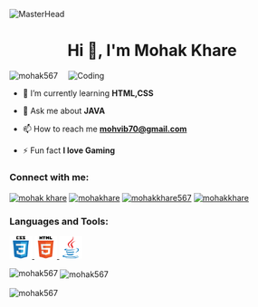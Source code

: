 ![MasterHead](https://i.pinimg.com/originals/86/12/2f/86122fb8503d5d345898389da3496b3f.png)
<h1 align="center">Hi 👋, I'm Mohak Khare</h1>
<img align = "right" alt="Coding" width ="400" src = "https://cdn.dribbble.com/users/1162077/screenshots/3848914/programmer.gif">
<p align="left"> <img src="https://komarev.com/ghpvc/?username=mohak567&label=Profile%20views&color=0e75b6&style=flat" alt="mohak567" /> </p>

- 🌱 I’m currently learning **HTML,CSS**

- 💬 Ask me about **JAVA**

- 📫 How to reach me **mohvib70@gmail.com**

- ⚡ Fun fact **I love Gaming**

<h3 align="left">Connect with me:</h3>
<p align="left">
<a href="https://fb.com/mohak khare" target="blank"><img align="center" src="https://raw.githubusercontent.com/rahuldkjain/github-profile-readme-generator/master/src/images/icons/Social/facebook.svg" alt="mohak khare" height="30" width="40" /></a>
<a href="https://instagram.com/mohakhare" target="blank"><img align="center" src="https://raw.githubusercontent.com/rahuldkjain/github-profile-readme-generator/master/src/images/icons/Social/instagram.svg" alt="mohakhare" height="30" width="40" /></a>
<a href="https://auth.geeksforgeeks.org/user/mohakkhare567" target="blank"><img align="center" src="https://raw.githubusercontent.com/rahuldkjain/github-profile-readme-generator/master/src/images/icons/Social/geeks-for-geeks.svg" alt="mohakkhare567" height="30" width="40" /></a>
<a href="https://discord.gg/mohakkhare" target="blank"><img align="center" src="https://raw.githubusercontent.com/rahuldkjain/github-profile-readme-generator/master/src/images/icons/Social/discord.svg" alt="mohakkhare" height="30" width="40" /></a>
</p>

<h3 align="left">Languages and Tools:</h3>
<p align="left"> <a href="https://www.w3schools.com/css/" target="_blank" rel="noreferrer"> <img src="https://raw.githubusercontent.com/devicons/devicon/master/icons/css3/css3-original-wordmark.svg" alt="css3" width="40" height="40"/> </a> <a href="https://www.w3.org/html/" target="_blank" rel="noreferrer"> <img src="https://raw.githubusercontent.com/devicons/devicon/master/icons/html5/html5-original-wordmark.svg" alt="html5" width="40" height="40"/> </a> <a href="https://www.java.com" target="_blank" rel="noreferrer"> <img src="https://raw.githubusercontent.com/devicons/devicon/master/icons/java/java-original.svg" alt="java" width="40" height="40"/> </a> </p>

<p><img align="left" src="https://github-readme-stats.vercel.app/api/top-langs?username=mohak567&show_icons=true&locale=en&layout=compact" alt="mohak567" /></p>

<p>&nbsp;<img align="center" src="https://github-readme-stats.vercel.app/api?username=mohak567&show_icons=true&locale=en" alt="mohak567" /></p>

<p><img align="center" src="https://github-readme-streak-stats.herokuapp.com/?user=mohak567&" alt="mohak567" /></p>
